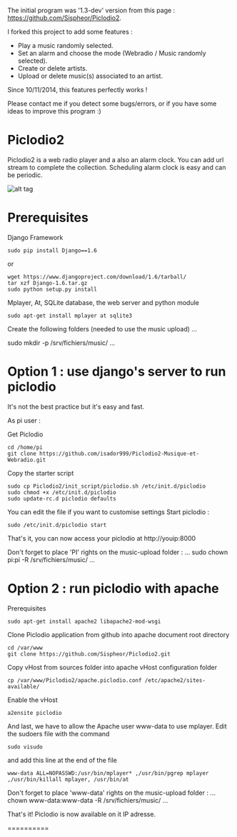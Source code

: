 The initial program was '1.3-dev' version from this page : https://github.com/Sispheor/Piclodio2.

I forked this project to add some features : 
  - Play a music randomly selected. 
  - Set an alarm and choose the mode (Webradio / Music randomly selected). 
  - Create or delete artists. 
  - Upload or delete music(s) associated to an artist. 
  

Since 10/11/2014, this features perfectly works !

Please contact me if you detect some bugs/errors, or if you have some ideas to improve this program :) 



Piclodio2
=========

Piclodio2 is a web radio player and a also an alarm clock. You can add url stream to complete the collection. Scheduling alarm clock is easy and can be periodic.

![alt tag](https://raw.github.com/Sispheor/Piclodio2/master/img/piclodio_home.png)

Prerequisites
==========

Django Framework

```
sudo pip install Django==1.6
```

or

```
wget https://www.djangoproject.com/download/1.6/tarball/
tar xzf Django-1.6.tar.gz
sudo python setup.py install
```

Mplayer, At, SQLite database, the web server and python module
```
sudo apt-get install mplayer at sqlite3
```

Create the following folders (needed to use the music upload)
...

sudo mkdir -p /srv/fichiers/music/
...


Option 1 : use django's server to run piclodio
==========

It's not the best practice but it's easy and fast.

As pi user :

Get Piclodio
```
cd /home/pi
git clone https://github.com/isador999/Piclodio2-Musique-et-Webradio.git
```
Copy the starter script
```
sudo cp Piclodio2/init_script/piclodio.sh /etc/init.d/piclodio
sudo chmod +x /etc/init.d/piclodio
sudo update-rc.d piclodio defaults
```
You can edit the file if you want to customise settings
Start piclodio :
```
sudo /etc/init.d/piclodio start
```
That's it, you can now access your piclodio at http://youip:8000

Don't forget to place 'PI' rights on the music-upload folder : 
...
sudo chown pi:pi -R /srv/fichiers/music/
...


Option 2 : run piclodio with apache
==========

Prerequisites
```
sudo apt-get install apache2 libapache2-mod-wsgi
```

Clone Piclodio application from github into apache document root directory
```
cd /var/www
git clone https://github.com/Sispheor/Piclodio2.git
```

Copy vHost from sources folder into apache vHost configuration folder
```
cp /var/www/Piclodio2/apache.piclodio.conf /etc/apache2/sites-available/
```

Enable the vHost
```
a2ensite piclodio
```
And last, we have to allow the Apache user www-data to use mplayer. Edit the sudoers file with the command
```
sudo visudo
```
and add this line at the end of the file
```
www-data ALL=NOPASSWD:/usr/bin/mplayer* ,/usr/bin/pgrep mplayer ,/usr/bin/killall mplayer, /usr/bin/at
```

Don't forget to place 'www-data' rights on the music-upload folder :
...
chown www-data:www-data -R /srv/fichiers/music/
...

That's it! Piclodio is now available on it IP adresse.

==========
